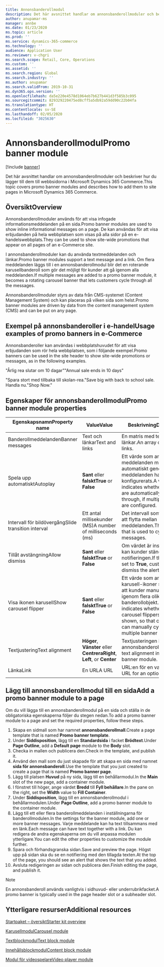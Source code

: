 ```yaml
---
title: Annonsbanderollmodul
description: Det här avsnittet handlar om annonsbanderollmoduler och beskriver hur du lägger till dem till webbsidorna i Microsoft Dynamics 365 Commerce.
author: anupamar-ms
manager: annbe
ms.date: 01/23/2020
ms.topic: article
ms.prod: ''
ms.service: dynamics-365-commerce
ms.technology: ''
audience: Application User
ms.reviewer: v-chgri
ms.search.scope: Retail, Core, Operations
ms.custom: ''
ms.assetid: ''
ms.search.region: Global
ms.search.industry: ''
ms.author: anupamar
ms.search.validFrom: 2019-10-31
ms.dyn365.ops.version: ''
ms.openlocfilehash: da5e220e4578d1064eb7b627b441d3f585b3c095
ms.sourcegitcommit: 829329220475ed8cff5a5db92a59dd90c22b04fa
ms.translationtype: HT
ms.contentlocale: sv-SE
ms.lasthandoff: 02/05/2020
ms.locfileid: "3025630"
---
```

# <a name="promo-banner-module"></a><span data-ttu-id="499d9-103">Annonsbanderollmodul</span><span class="sxs-lookup"><span data-stu-id="499d9-103">Promo banner module</span></span>


[!include [banner](includes/banner.md)]

<span data-ttu-id="499d9-104">Det här avsnittet handlar om annonsbanderollmoduler och beskriver hur du lägger till dem till webbsidorna i Microsoft Dynamics 365 Commerce.</span><span class="sxs-lookup"><span data-stu-id="499d9-104">This topic covers promo banner modules and describes how to add them to site pages in Microsoft Dynamics 365 Commerce.</span></span>

## <a name="overview"></a><span data-ttu-id="499d9-105">Översikt</span><span class="sxs-lookup"><span data-stu-id="499d9-105">Overview</span></span>

<span data-ttu-id="499d9-106">Annonsbanderollmoduler används för att visa infogade informationsmeddelanden på en sida.</span><span class="sxs-lookup"><span data-stu-id="499d9-106">Promo banner modules are used to show inline informational messages on a page.</span></span> <span data-ttu-id="499d9-107">De kan användas för att visa erbjudanden på hela webbplatsen som visas på alla sidor på en e-handelswebbplats.</span><span class="sxs-lookup"><span data-stu-id="499d9-107">They can be used to show site-wide promotions that appear on all pages of an e-Commerce site.</span></span> 

<span data-ttu-id="499d9-108">I annonsbanderollmoduler kan du använda textmeddelanden och länkar.</span><span class="sxs-lookup"><span data-stu-id="499d9-108">Promo banner modules support a text message and a link.</span></span> <span data-ttu-id="499d9-109">Om flera meddelanden läggs till i en annonsbanderollmodul blir det en roterande karusellbanderoll som gör det möjligt för kunder att gå igenom alla meddelanden.</span><span class="sxs-lookup"><span data-stu-id="499d9-109">If multiple messages are added to a promo banner module, it becomes a rotating carousel banner that lets customers cycle through all the messages.</span></span> 

<span data-ttu-id="499d9-110">Annonsbanderollmoduler styrs av data från CMS-systemet (Content Management System) och kan placeras på vilken sida som helst.</span><span class="sxs-lookup"><span data-stu-id="499d9-110">Promo banner modules are driven by data from the content management system (CMS) and can be put on any page.</span></span>

## <a name="usage-examples-of-promo-banners-in-e-commerce"></a><span data-ttu-id="499d9-111">Exempel på annonsbanderoller i e-handel</span><span class="sxs-lookup"><span data-stu-id="499d9-111">Usage examples of promo banners in e-Commerce</span></span>

<span data-ttu-id="499d9-112">Annonsbanderoller kan användas i webbplatshuvudet för att visa erbjudanden som rör hela webbplatsen, som i följande exempel.</span><span class="sxs-lookup"><span data-stu-id="499d9-112">Promo banners can be used in the site header to show site-wide promotions or messages, as in the following examples.</span></span>

<span data-ttu-id="499d9-113">"Årlig rea slutar om 10 dagar"</span><span class="sxs-lookup"><span data-stu-id="499d9-113">"Annual sale ends in 10 days"</span></span>

<span data-ttu-id="499d9-114">"Spara stort med tillbaka till skolan-rea.</span><span class="sxs-lookup"><span data-stu-id="499d9-114">"Save big with back to school sale.</span></span> <span data-ttu-id="499d9-115">Handla nu."</span><span class="sxs-lookup"><span data-stu-id="499d9-115">Shop Now."</span></span>

## <a name="promo-banner-module-properties"></a><span data-ttu-id="499d9-116">Egenskaper för annonsbanderollmodul</span><span class="sxs-lookup"><span data-stu-id="499d9-116">Promo banner module properties</span></span>

| <span data-ttu-id="499d9-117">Egenskapsnamn</span><span class="sxs-lookup"><span data-stu-id="499d9-117">Property name</span></span>             | <span data-ttu-id="499d9-118">Value</span><span class="sxs-lookup"><span data-stu-id="499d9-118">Value</span></span>                              | <span data-ttu-id="499d9-119">Beskrivning</span><span class="sxs-lookup"><span data-stu-id="499d9-119">Description</span></span> |
|---------------------------|------------------------------------|-------------|
| <span data-ttu-id="499d9-120">Banderollmeddelanden</span><span class="sxs-lookup"><span data-stu-id="499d9-120">Banner messages</span></span>           | <span data-ttu-id="499d9-121">Text och länkar</span><span class="sxs-lookup"><span data-stu-id="499d9-121">Text and links</span></span>                     | <span data-ttu-id="499d9-122">En matris med text och länkar.</span><span class="sxs-lookup"><span data-stu-id="499d9-122">An array of text and links.</span></span> |
| <span data-ttu-id="499d9-123">Spela upp automatiskt</span><span class="sxs-lookup"><span data-stu-id="499d9-123">Autoplay</span></span>                  | <span data-ttu-id="499d9-124">**Sant** eller **falskt**</span><span class="sxs-lookup"><span data-stu-id="499d9-124">**True** or **False**</span></span>              | <span data-ttu-id="499d9-125">Ett värde som anger om meddelanden markeras automatiskt genom, om flera meddelanden har konfigurerats.</span><span class="sxs-lookup"><span data-stu-id="499d9-125">A value that indicates whether messages are automatically cycled through, if multiple messages are configured.</span></span> |
| <span data-ttu-id="499d9-126">Intervall för bildövergång</span><span class="sxs-lookup"><span data-stu-id="499d9-126">Slide transition interval</span></span> | <span data-ttu-id="499d9-127">Ett antal millisekunder (MS)</span><span class="sxs-lookup"><span data-stu-id="499d9-127">A number of milliseconds (ms)</span></span>      | <span data-ttu-id="499d9-128">Det intervall som används för att flytta mellan meddelanden.</span><span class="sxs-lookup"><span data-stu-id="499d9-128">The interval that is used to cycle through messages.</span></span> |
| <span data-ttu-id="499d9-129">Tillåt avstängning</span><span class="sxs-lookup"><span data-stu-id="499d9-129">Allow dismiss</span></span>             | <span data-ttu-id="499d9-130">**Sant** eller **falskt**</span><span class="sxs-lookup"><span data-stu-id="499d9-130">**True** or **False**</span></span>              | <span data-ttu-id="499d9-131">Om värdet är inställt på **Sant** kan kunder stänga notifieringen.</span><span class="sxs-lookup"><span data-stu-id="499d9-131">If the value is set to **True**, customers can dismiss the alert.</span></span> |
| <span data-ttu-id="499d9-132">Visa ikonen karusell</span><span class="sxs-lookup"><span data-stu-id="499d9-132">Show carousel flipper</span></span>     | <span data-ttu-id="499d9-133">**Sant** eller **falskt**</span><span class="sxs-lookup"><span data-stu-id="499d9-133">**True** or **False**</span></span>              | <span data-ttu-id="499d9-134">Ett värde som anger om karusell-ikoner ska visas, så att kunder manuellt kan gå igenom flera olika banderollobjekt.</span><span class="sxs-lookup"><span data-stu-id="499d9-134">A value that indicates whether the carousel flippers should be shown, so that customers can manually cycle through multiple banner items.</span></span> |
| <span data-ttu-id="499d9-135">Textjustering</span><span class="sxs-lookup"><span data-stu-id="499d9-135">Text alignment</span></span>            | <span data-ttu-id="499d9-136">**Höger**, **Vänster** eller **Centrera**</span><span class="sxs-lookup"><span data-stu-id="499d9-136">**Right**, **Left**, or **Center**</span></span> | <span data-ttu-id="499d9-137">Textjusteringen i annonsbanderollmodulen.</span><span class="sxs-lookup"><span data-stu-id="499d9-137">The text alignment in the promo banner module.</span></span> |
| <span data-ttu-id="499d9-138">Länka</span><span class="sxs-lookup"><span data-stu-id="499d9-138">Link</span></span>                      | <span data-ttu-id="499d9-139">En URL</span><span class="sxs-lookup"><span data-stu-id="499d9-139">A URL</span></span>                              | <span data-ttu-id="499d9-140">URL:en för en valfri länk.</span><span class="sxs-lookup"><span data-stu-id="499d9-140">The URL for an optional link.</span></span> |

## <a name="add-a-promo-banner-module-to-a-page"></a><span data-ttu-id="499d9-141">Lägg till annonsbanderollmodul till en sida</span><span class="sxs-lookup"><span data-stu-id="499d9-141">Add a promo banner module to a page</span></span> 

<span data-ttu-id="499d9-142">Om du vill lägga till en annonsbanderollmodul på en sida och ställa in de obligatoriska egenskaperna följer du stegen nedan.</span><span class="sxs-lookup"><span data-stu-id="499d9-142">To add a promo banner module to a page and set the required properties, follow these steps.</span></span>

1. <span data-ttu-id="499d9-143">Skapa en sidmall som har namnet **annonsbanderollmall**.</span><span class="sxs-lookup"><span data-stu-id="499d9-143">Create a page template that is named **Promo banner template**.</span></span>
1. <span data-ttu-id="499d9-144">Under **Siddisposition**, lägg till en **Standardsida** i facket **Brödtext**.</span><span class="sxs-lookup"><span data-stu-id="499d9-144">Under **Page Outline**, add a **Default page** module to the **Body** slot.</span></span> 
1. <span data-ttu-id="499d9-145">Checka in mallen och publicera den.</span><span class="sxs-lookup"><span data-stu-id="499d9-145">Check in the template, and publish it.</span></span> 
1. <span data-ttu-id="499d9-146">Använd den mall som du just skapade för att skapa en sida med namnet **sida för annonsbanderoll**.</span><span class="sxs-lookup"><span data-stu-id="499d9-146">Use the template that you just created to create a page that is named **Promo banner page**.</span></span> 
1. <span data-ttu-id="499d9-147">Lägg till platsen **Huvud** på ny sida, lägg till en behållarmodul.</span><span class="sxs-lookup"><span data-stu-id="499d9-147">In the **Main** slot of the new page, add a container module.</span></span> 
1. <span data-ttu-id="499d9-148">I fönstret till höger, ange värdet **Bredd** till **Fyll behållare**.</span><span class="sxs-lookup"><span data-stu-id="499d9-148">In the pane on the right, set the **Width** value to **Fill Container**.</span></span>
1. <span data-ttu-id="499d9-149">Under **Siddisposition**, lägg till en annonsbanderollmodul i behållarmodulen.</span><span class="sxs-lookup"><span data-stu-id="499d9-149">Under **Page Outline**, add a promo banner module to the container module.</span></span>
1. <span data-ttu-id="499d9-150">Lägg till ett eller flera banderollmeddelanden i inställningarna för banderollmodulen.</span><span class="sxs-lookup"><span data-stu-id="499d9-150">In the settings for the banner module, add one or more banner messages.</span></span> <span data-ttu-id="499d9-151">Varje meddelande kan ha text tillsammans med en länk.</span><span class="sxs-lookup"><span data-stu-id="499d9-151">Each message can have text together with a link.</span></span> <span data-ttu-id="499d9-152">Du kan redigera de andra egenskaperna om du vill anpassa modulen ytterligare.</span><span class="sxs-lookup"><span data-stu-id="499d9-152">You can edit the other properties to customize the module further.</span></span>
1. <span data-ttu-id="499d9-153">Spara och förhandsgranska sidan.</span><span class="sxs-lookup"><span data-stu-id="499d9-153">Save and preview the page.</span></span> <span data-ttu-id="499d9-154">Högst upp på sidan ska du se en notifiering med den tillagda texten.</span><span class="sxs-lookup"><span data-stu-id="499d9-154">At the top of the page, you should see an alert that shows the text that you added.</span></span>
1. <span data-ttu-id="499d9-155">Avsluta redigeringen av sidan och publicera den.</span><span class="sxs-lookup"><span data-stu-id="499d9-155">Finish editing the page, and publish it.</span></span> 

> [!NOTE]
> <span data-ttu-id="499d9-156">En annonsbanderoll används vanligtvis i sidhuvud- eller underrubrikfacket.</span><span class="sxs-lookup"><span data-stu-id="499d9-156">A promo banner is typically used in the page header slot or a subheader slot.</span></span>


## <a name="additional-resources"></a><span data-ttu-id="499d9-157">Ytterligare resurser</span><span class="sxs-lookup"><span data-stu-id="499d9-157">Additional resources</span></span>

[<span data-ttu-id="499d9-158">Startpaket – översikt</span><span class="sxs-lookup"><span data-stu-id="499d9-158">Starter kit overview</span></span>](starter-kit-overview.md)

[<span data-ttu-id="499d9-159">Karusellmodul</span><span class="sxs-lookup"><span data-stu-id="499d9-159">Carousel module</span></span>](add-carousel.md)

[<span data-ttu-id="499d9-160">Textblockmodul</span><span class="sxs-lookup"><span data-stu-id="499d9-160">Text block module</span></span>](add-content-rich-block.md)

[<span data-ttu-id="499d9-161">Innehållsblockmodul</span><span class="sxs-lookup"><span data-stu-id="499d9-161">Content block module</span></span>](add-hero-module.md)

[<span data-ttu-id="499d9-162">Modul för videospelare</span><span class="sxs-lookup"><span data-stu-id="499d9-162">Video player module</span></span>](add-video-player.md)
